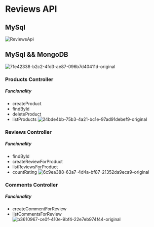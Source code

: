 # Reviews API 

## MySql
![ReviewsApi](https://user-images.githubusercontent.com/44946000/73933468-c991c500-48dc-11ea-8c2d-a95ed125747d.png)

## MySql && MongoDB
![71e42338-b2c2-4fd3-ae87-096b7d40411d-original](https://user-images.githubusercontent.com/44946000/73933514-e62dfd00-48dc-11ea-853f-8a2f69478d15.png)

### Products Controller 
##### Funcionality
- createProduct
- findById
- deleteProduct
- listProducts
![24bde4bb-75b3-4a21-bc1e-97ad91debef9-original](https://user-images.githubusercontent.com/44946000/73933576-08c01600-48dd-11ea-8260-e2e6e7b4ee2f.png)

### Reviews Controller
##### Funcionality
- findById
- createReviewForProduct
- listReviewsForProduct
- countRating
![6c9ea388-63a7-4d4a-bf87-21352da9eca9-original](https://user-images.githubusercontent.com/44946000/73933616-1e354000-48dd-11ea-96c8-e86064e47dc8.png)

### Comments Controller
##### Funcionality
- createCommentForReview
- listCommentsForReview
![b3610967-ce0f-410e-9bf4-22e7eb974f44-original](https://user-images.githubusercontent.com/44946000/73933651-2f7e4c80-48dd-11ea-8aa9-b712f2da8710.png)
